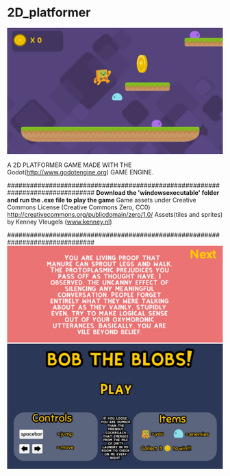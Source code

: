 # 2D_platformer


![](images/Level1.jpg)

 A 2D PLATFORMER GAME MADE WITH THE Godot(http://www.godotengine.org) GAME ENGINE.

###############################################################################
	**Download the 'windowsexecutable' folder  
and run the .exe file to play the game**
	Game assets under Creative Commons License (Creative Commons Zero, CC0)
		http://creativecommons.org/publicdomain/zero/1.0/
		   Assets(tiles and sprites) by Kenney Vleugels (www.kenney.nl)

###############################################################################
![](images/GameOverScreen.jpg)
![](images/MainScreen.jpg)


